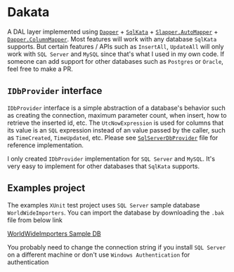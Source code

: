 # Dakata
A DAL layer implemented using [`Dapper`](https://github.com/StackExchange/Dapper) + [`SqlKata`](https://sqlkata.com/) + [`Slapper.AutoMapper`](https://github.com/SlapperAutoMapper/Slapper.AutoMapper) + [`Dapper.ColumnMapper`](https://github.com/dturkenk/Dapper.ColumnMapper). Most features will work with any database `SqlKata` supports. But certain 
features / APIs such as `InsertAll`, `UpdateAll` will only work with `SQL Server` and `MySQL` since that's what I used in my own code. If someone can add support for other databases such as `Postgres` or `Oracle`, feel free to make a PR. 

## `IDbProvider` interface
`IDbProvider` interface is a simple abstraction of a database's behavior such as creating the connection, maximum parameter count, when insert, how to retrieve the inserted id, etc. The `UtcNowExpression` is used for columns that its value is an `SQL` expression instead of an value passed by the caller, such as `TimeCreated`, `TimeUpdated`, etc. Please see [`SqlServerDbProvider`](https://github.com/imgen/Dakata/blob/master/src/Dakata.SqlServer/SqlServerDbProvider.cs) file for reference implementation. 

I only created `IDbProvider` implementation for `SQL Server` and `MySQL`. It's very easy to implement for other databases that `SqlKata` supports. 

## Examples project
The examples `XUnit` test project uses `SQL Server` sample database `WorldWideImporters`. You can import the database by downloading the `.bak` file from below link

[WorldWideImporters Sample DB](https://github.com/microsoft/sql-server-samples/releases/tag/wide-world-importers-v1.0)

You probably need to change the connection string if you install `SQL Server` on a different machine or don't use `Windows Authentication` for authentication

